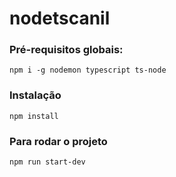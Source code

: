 # nodetscanil



### Pré-requisitos globais:
`npm i -g nodemon typescript ts-node`


### Instalação
`npm install`


### Para rodar o projeto
`npm run start-dev`